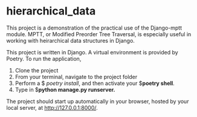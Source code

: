 # hierarchical_data

This project is a demonstration of the practical use of the Django-mptt module.  MPTT, or Modified Preorder Tree Traversal, 
is especially useful in working with heirarchical data structures in Django.

This project is written in Django.  A virtual environment is provided by Poetry.  To run the application, 

 1. Clone the project
 1. From your terminal, navigate to the project folder
 1. Perform a $ *poetry install*, and then activate your $**poetry shell**.
 1. Type in $**python manage.py runserver.**

The project should start up automatically in your browser, hosted by your local server, at http://127.0.0.1:8000/.


